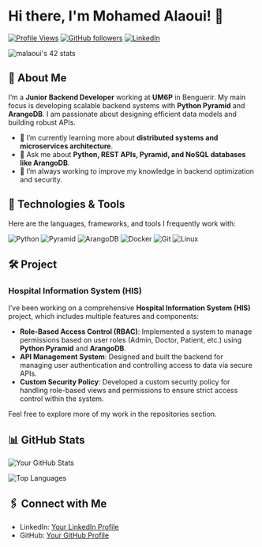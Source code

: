 # Hi there, I'm Mohamed Alaoui! 👋

[![Profile Views](https://komarev.com/ghpvc/?username=YourUsername&color=blueviolet)](https://github.com/illusionist99)
[![GitHub followers](https://img.shields.io/github/followers/YourUsername?label=Follow&style=social)](https://github.com/illusionist99)
[![LinkedIn](https://img.shields.io/badge/-LinkedIn-blue?style=flat&logo=Linkedin&logoColor=white)](https://www.linkedin.com/in/mohamed-alaoui-dev/)

<img src="https://badge.mediaplus.ma/kettlebells/malaoui" alt="malaoui's 42 stats" />

## 🚀 About Me

I’m a **Junior Backend Developer** working at **UM6P** in Benguerir. My main focus is developing scalable backend systems with **Python Pyramid** and **ArangoDB**. I am passionate about designing efficient data models and building robust APIs.

- 🌱 I’m currently learning more about **distributed systems and microservices architecture**.
- 💬 Ask me about **Python, REST APIs, Pyramid, and NoSQL databases like ArangoDB**.
- 🔭 I’m always working to improve my knowledge in backend optimization and security.

## 🔧 Technologies & Tools

Here are the languages, frameworks, and tools I frequently work with:

![Python](https://img.shields.io/badge/-Python-333333?style=flat&logo=python)
![Pyramid](https://img.shields.io/badge/-Pyramid-333333?style=flat&logo=pyramid)
![ArangoDB](https://img.shields.io/badge/-ArangoDB-333333?style=flat&logo=arangodb)
![Docker](https://img.shields.io/badge/-Docker-333333?style=flat&logo=docker)
![Git](https://img.shields.io/badge/-Git-333333?style=flat&logo=git)
![Linux](https://img.shields.io/badge/-Linux-333333?style=flat&logo=linux)

## 🛠️ Project

### **Hospital Information System (HIS)**

I’ve been working on a comprehensive **Hospital Information System (HIS)** project, which includes multiple features and components:

- **Role-Based Access Control (RBAC)**: Implemented a system to manage permissions based on user roles (Admin, Doctor, Patient, etc.) using **Python Pyramid** and **ArangoDB**.
- **API Management System**: Designed and built the backend for managing user authentication and controlling access to data via secure APIs.
- **Custom Security Policy**: Developed a custom security policy for handling role-based views and permissions to ensure strict access control within the system.

Feel free to explore more of my work in the repositories section.

## 📊 GitHub Stats

![Your GitHub Stats](https://github-readme-stats.vercel.app/api?username=illusionist99&show_icons=true&hide_border=true&theme=radical)

![Top Languages](https://github-readme-stats.vercel.app/api/top-langs/?username=illusionist99&hide=html&layout=compact&theme=radical)

## 🖇️ Connect with Me

- LinkedIn: [Your LinkedIn Profile](https://www.linkedin.com/in/mohamed-alaoui-dev/)
- GitHub: [Your GitHub Profile](https://github.com/illusionist99)
